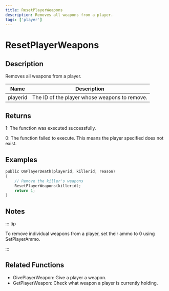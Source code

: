 ```yaml
---
title: ResetPlayerWeapons
description: Removes all weapons from a player.
tags: ['player']
---
```


# ResetPlayerWeapons

<TagLinks />

## Description

Removes all weapons from a player.


| Name | Description |
|------|-------------|
|playerid | The ID of the player whose weapons to remove.|


## Returns

 1: The function was executed successfully. 

 0: The function failed to execute. This means the player specified does not exist.


## Examples


```c
public OnPlayerDeath(playerid, killerid, reason)
{
    // Remove the killer's weapons
    ResetPlayerWeapons(killerid);
    return 1;
}
```


## Notes

::: tip

To remove individual weapons from a player, set their ammo to 0 using SetPlayerAmmo.

:::


## Related Functions


-  GivePlayerWeapon: Give a player a weapon.
-  GetPlayerWeapon: Check what weapon a player is currently holding.